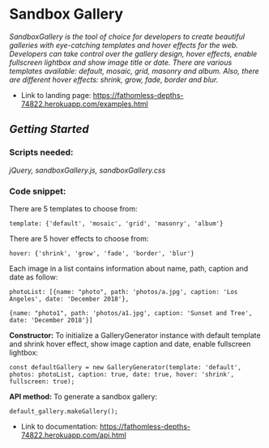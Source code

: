 # Sandbox Gallery

_SandboxGallery is the tool of choice for developers to create beautiful galleries with eye-catching templates and hover effects for the web. Developers can take control over the gallery design, hover effects, enable fullscreen lightbox and show image title or date. There are various templates available: default, mosaic, grid, masonry and album. Also, there are different hover effects: shrink, grow, fade, border and blur._

- Link to landing page: https://fathomless-depths-74822.herokuapp.com/examples.html

## _Getting Started_

### Scripts needed: 
_jQuery, sandboxGallery.js, sandboxGallery.css_

### Code snippet:
There are 5 templates to choose from:

``template: {'default', 'mosaic', 'grid', 'masonry', 'album'}``

There are 5 hover effects to choose from:

``hover: {'shrink', 'grow', 'fade', 'border', 'blur'}``

Each image in a list contains information about name, path, caption and date as follow:

``photoList: [{name: "photo", path: 'photos/a.jpg', caption: 'Los Angeles', date: 'December 2018'},``

``{name: "photo1", path: 'photos/a1.jpg', caption: 'Sunset and Tree', date: 'December 2018'}]``

**Constructor:**  To initialize a GalleryGenerator instance with default template and shrink hover effect, show image caption and date, enable fullscreen lightbox:

``const defaultGallery = new GalleryGenerator(template: 'default', photos: photoList, caption: true, date: true, hover: 'shrink', fullscreen: true);``

**API method:** To generate a sandbox gallery:

``default_gallery.makeGallery();``

- Link to documentation: https://fathomless-depths-74822.herokuapp.com/api.html
